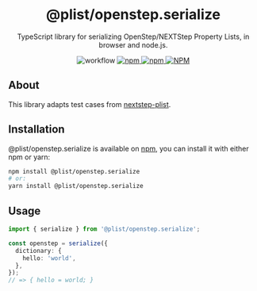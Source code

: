 <h1 align="center">@plist/openstep.serialize</h1>

<p align="center">
TypeScript library for serializing OpenStep/NEXTStep Property Lists, in browser and node.js.
</p>

<p align="center">
<img alt="workflow" src="https://img.shields.io/github/workflow/status/mat-sz/plist/Node.js%20CI%20(yarn)">
<a href="https://npmjs.com/package/@plist/openstep.serialize">
<img alt="npm" src="https://img.shields.io/npm/v/@plist/openstep.serialize">
<img alt="npm" src="https://img.shields.io/npm/dw/@plist/openstep.serialize">
<img alt="NPM" src="https://img.shields.io/npm/l/@plist/openstep.serialize">
</a>
</p>

## About

This library adapts test cases from [nextstep-plist](https://github.com/chee/nextstep-plist).

## Installation

@plist/openstep.serialize is available on [npm](https://www.npmjs.com/package/@plist/openstep.serialize), you can install it with either npm or yarn:

```sh
npm install @plist/openstep.serialize
# or:
yarn install @plist/openstep.serialize
```

## Usage

```ts
import { serialize } from '@plist/openstep.serialize';

const openstep = serialize({
  dictionary: {
    hello: 'world',
  },
});
// => { hello = world; }
```
